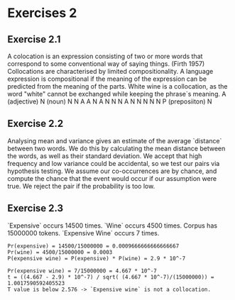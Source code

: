 <h1>Exercises 2</h1>
<section>
    <h2>Exercise 2.1</h2>
    <p>
        A colocation is an expression consisting of two or more words that correspond to some conventional way of saying things. (Firth 1957)
        Collocations are characterised by limited compositionality. A language expression is compositional if the meaning of the expression can be predicted from the meaning of the parts.
        White wine is a collocation, as the word "white" cannot be exchanged while keeping the phrase`s meaning.
        A (adjective) N (noun)
        N N
        A A N
        A N N
        N A N
        N N N
        N P (preposiiton) N
    </p>
</section>
<section>
    <h2>Exercise 2.2</h2>
    <p>
        Analysing mean and variance gives an estimate of the average `distance` between two words. We do this by calculating the mean distance between the words, as well as their standard deviation. We accept that high frequency and low variance could be accidental, so we test our pairs via hypothesis testing. We assume our co-occurrences are by chance, and compute the chance that the event would occur if our assumption were true. We reject the pair if the probability is too low. 
    </p>
</section>
<section>
    <h2>Exercise 2.3</h2>
    `Expensive` occurs 14500 times.
    `Wine` occurs 4500 times.
    Corpus has 15000000 tokens.
    `Expensive Wine` occurs 7 times.

    Pr(expensive) = 14500/15000000 = 0.0009666666666666667
    Pr(wine) = 4500/15000000 = 0.0003
    P(expensive wine) = P(expensive) * P(wine) = 2.9 * 10^-7

    Pr(expensive wine) = 7/15000000 = 4.667 * 10^-7
    t = ((4.667 - 2.9) * 10^-7) / sqrt( (4.667 * 10^-7)/(15000000)) = 1.0017590592405523
    T value is below 2.576 -> `Expensive wine` is not a collocation.
</section>
